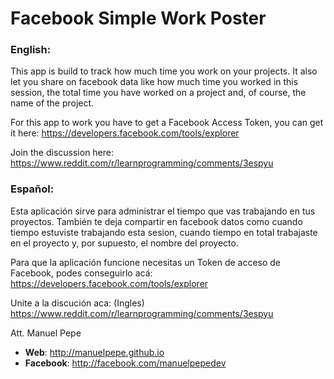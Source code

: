 # Facebook Simple Work Poster
### English:
This app is build to track how much time you work on your projects.
It also let you share on facebook data like how much time you worked in this session,
the total time you have worked on a project and, of course, the name of the project.

For this app to work you have to get a Facebook Access Token, you can get it here:
https://developers.facebook.com/tools/explorer

Join the discussion here:
https://www.reddit.com/r/learnprogramming/comments/3espyu

### Español:
Esta aplicación sirve para administrar el tiempo que vas trabajando en tus proyectos.
También te deja compartir en facebook datos como cuando tiempo estuviste trabajando esta sesion,
cuando tiempo en total trabajaste en el proyecto y, por supuesto, el nombre del proyecto.

Para que la aplicación funcione necesitas un Token de acceso de Facebook, podes conseguirlo acá:
https://developers.facebook.com/tools/explorer 

Unite a la discución aca: (Ingles)
https://www.reddit.com/r/learnprogramming/comments/3espyu

Att. Manuel Pepe
- **Web**: http://manuelpepe.github.io
- **Facebook**: http://facebook.com/manuelpepedev
